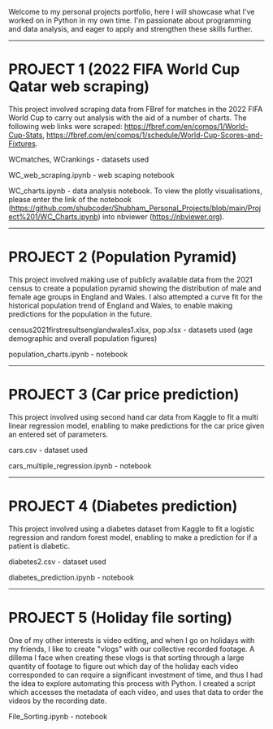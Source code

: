 Welcome to my personal projects portfolio, here I will showcase what I've worked on in Python in my own time. I'm passionate about programming and data analysis, and eager to apply and strengthen these skills further. 

---

# PROJECT 1 (2022 FIFA World Cup Qatar web scraping)
  This project involved scraping data from FBref for matches in the 2022 FIFA World Cup to carry out analysis with the aid of a number of charts. The following web links were scraped: https://fbref.com/en/comps/1/World-Cup-Stats, https://fbref.com/en/comps/1/schedule/World-Cup-Scores-and-Fixtures.

  WCmatches, WCrankings - datasets used 

  WC_web_scraping.ipynb - web scaping notebook 
  
  WC_charts.ipynb - data analysis notebook. To view the plotly visualisations, please enter the link of the notebook (https://github.com/shubcoder/Shubham_Personal_Projects/blob/main/Project%201/WC_Charts.ipynb) into nbviewer (https://nbviewer.org).

---

# PROJECT 2 (Population Pyramid) 
  This project involved making use of publicly available data from the 2021 census to create a population pyramid showing the distribution of male and female age groups in England and Wales. I also attempted a curve fit for the historical population trend of England and Wales, to enable making predictions for the population in the future.  
  
  census2021firstresultsenglandwales1.xlsx, pop.xlsx - datasets used (age demographic and overall population figures) 
  
  population_charts.ipynb - notebook

---

# PROJECT 3 (Car price prediction)
  This project involved using second hand car data from Kaggle to fit a multi linear regression model, enabling to make predictions for the car price given an entered set of parameters.
  
  cars.csv - dataset used 
  
  cars_multiple_regression.ipynb - notebook

---

# PROJECT 4 (Diabetes prediction)
  This project involved using a diabetes dataset from Kaggle to fit a logistic regression and random forest model, enabling to make a prediction for if a patient is diabetic.

  diabetes2.csv - dataset used 

  diabetes_prediction.ipynb - notebook

---

# PROJECT 5 (Holiday file sorting)
  One of my other interests is video editing, and when I go on holidays with my friends, I like to create "vlogs" with our collective recorded footage. A dillema I face when creating these vlogs is that sorting through a large quantity of footage to figure out which day of the holiday each video corresponded to can require a significant investment of time, and thus I had the idea to explore automating this process with Python. I created a script which accesses the metadata of each video, and uses that data to order the videos by the recording date.

  File_Sorting.ipynb - notebook 
